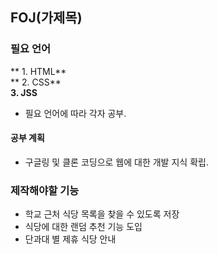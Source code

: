 ## FOJ(가제목)  
### 필요 언어 
** 1. HTML**   
** 2. CSS**   
**3. JSS**   
 - 필요 언어에 따라 각자 공부.  
#### 공부 계획
- 구글링 및 클론 코딩으로 웹에 대한 개발 지식 확립.

### 제작해야할 기능
 - 학교 근처 식당 목록을 찾을 수 있도록 저장
 - 식당에 대한 랜덤 추천 기능 도입 
 -  단과대 별 제휴 식당 안내
